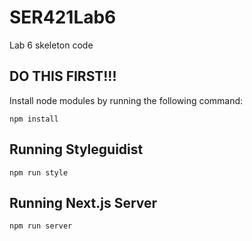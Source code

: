 # SER421Lab6
Lab 6 skeleton code

## DO THIS FIRST!!!
Install node modules by running the following command:

```
npm install
```

## Running Styleguidist

```
npm run style
```

## Running Next.js Server

```
npm run server
```